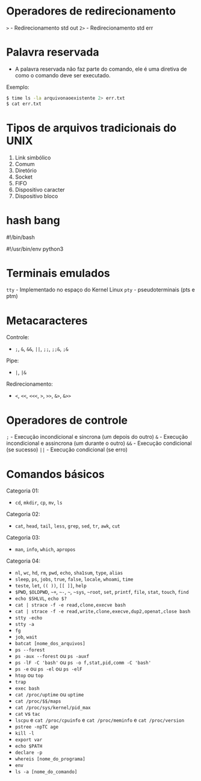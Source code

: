 # Operadores de redirecionamento

`>` - Redirecionamento std out
`2>` - Redirecionamento std err


# Palavra reservada

- A palavra reservada não faz parte do comando, ele é uma diretiva de como o comando deve ser executado.

Exemplo:
```bash
$ time ls -la arquivonaoexistente 2> err.txt
$ cat err.txt
```

# Tipos de arquivos tradicionais do UNIX

1. Link simbólico
2. Comum
3. Diretório
4. Socket
5. FIFO
6. Dispositivo caracter
7. Dispositivo bloco

# hash bang

#!/bin/bash

#!/usr/bin/env python3

# Terminais emulados

`tty` - Implementado no espaço do Kernel Linux
`pty` - pseudoterminais (pts e ptm)

# Metacaracteres

Controle:

- `;`, `&`, `&&`, `||`, `;;`, `;;&`, `;&`

Pipe:

- `|`, `|&`

Redirecionamento:

- `<`, `<<`, `<<<`, `>`, `>>`, `&>`, `&>>`

# Operadores de controle

`;` - Execução incondicional e sincrona (um depois do outro)
`&` - Execução incondicional e assincrona (um durante o outro)
`&&` - Execução condicional (se sucesso)
`||` - Execução condicional (se erro)


# Comandos básicos

Categoria 01:

- `cd`, `mkdir`, `cp`, `mv`, `ls`

Categoria 02:

- `cat`, `head`, `tail`, `less`, `grep`, `sed`, `tr`, `awk`, `cut`

Categoria 03: 

- `man`, `info`, `which`, `apropos`

Categoria 04: 

- `nl`, `wc`, `hd`, `rm`, `pwd`, `echo`, `sha1sum`, `type`, `alias`
- `sleep`, `ps`, `jobs`, `true`, `false`, `locale`, `whoami`, `time`
- `teste`, `let`, `(( ))`, `[[ ]]`, `help`
- `$PWD`, `$OLDPWD`, `~+`, `~-`, `~`, `~sys`, `~root`, `set`, `printf`, `file`, `stat`, `touch`, `find`
- `echo $SHLVL`, `echo $?`
- `cat | strace -f -e read,clone,execve bash`
- `cat | strace -f -e read,write,clone,execve,dup2,openat,close bash`
- `stty -echo`                      <!-- desligando a função echo no momento da escrita -->
- `stty -a`                         <!-- exibe valore associados à sinalizações -->
- `fg`                              <!-- pega o último processo em segundo plano e torna em primeiro plano -->
- `job`, `wait`
- `batcat [nome_dos_arquivos]`
- `ps --forest`                     <!-- traça a ramificação -->
- `ps -aux --forest` ou `ps -auxf`
- `ps -lF -C 'bash'` ou `ps -o f,stat,pid,comm -C 'bash'`
- `ps -e` ou `ps -el` ou `ps -elF`  <!--info estática-->
- `htop` ou `top`                   <!--info dinamica-->
- `trap`
- `exec bash`                       <!--reinicia o bash-->
- `cat /proc/uptime` ou `uptime`    <!-- exiebe a quantidade de tempo em que o computador está ligado -->
- `cat /proc/$$/maps`               <!-- visualizar as memórias reservadas na RAM para o processo -->
- `cat /proc/sys/kernel/pid_max`    <!-- exibe a quantidade máxima de Process ID que o computador consegue gerar. Após atingir o limite, ele reinicia a partir do 300. Pois os 300 primeiros são reservados para processos internos do S.O. -->
- `cat` vs `tac`                    <!-- cat exibe o arquivo de cima para baixo e o tac exibe de baixo para cima-->
- `lscpu` e `cat /proc/cpuinfo` e `cat /proc/meminfo` e `cat /proc/version`
- `pstree -npTC age`
- `kill -l`                         <!-- visualizar a tabela de sinais -->
- `export var`                      <!-- exportar uma variável de um shell para um shell filho -->
- `echo $PATH`                      <!-- Exibe os caminhos mapeados dos diretórios que podem ser usados no Bash sem informar o caminho -->
- `declare -p`                      <!-- Exibe todas as funções e variáveis definidas na seção shell em execução -->
- `whereis [nome_do_programa]`      <!-- Exibe os caminhos de execução do programa -->
- `env`                             <!-- Exibe todas as variáveis exportadas -->
- `ls -a [nome_do_comando]`         <!-- Exibe onde está armazenado e seu apelido -->

